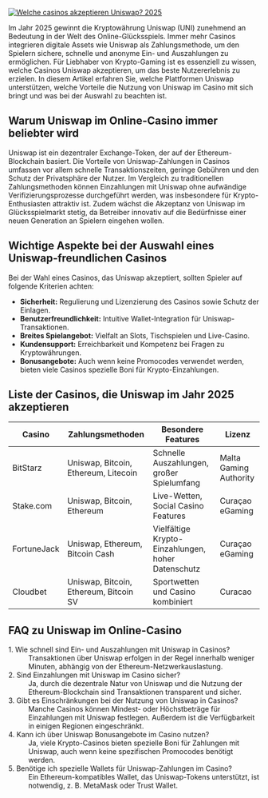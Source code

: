 [![Welche casinos akzeptieren Uniswap? 2025](https://123-caf.pages.dev/gitsignup.png)](https://vrmoo.ru/Bt82HjjY)

<p>Im Jahr 2025 gewinnt die Kryptowährung Uniswap (UNI) zunehmend an Bedeutung in der Welt des Online-Glücksspiels. Immer mehr Casinos integrieren digitale Assets wie Uniswap als Zahlungsmethode, um den Spielern sichere, schnelle und anonyme Ein- und Auszahlungen zu ermöglichen. Für Liebhaber von Krypto-Gaming ist es essenziell zu wissen, welche Casinos Uniswap akzeptieren, um das beste Nutzererlebnis zu erzielen. In diesem Artikel erfahren Sie, welche Plattformen Uniswap unterstützen, welche Vorteile die Nutzung von Uniswap im Casino mit sich bringt und was bei der Auswahl zu beachten ist.</p>  <h2>Warum Uniswap im Online-Casino immer beliebter wird</h2> <p>Uniswap ist ein dezentraler Exchange-Token, der auf der Ethereum-Blockchain basiert. Die Vorteile von Uniswap-Zahlungen in Casinos umfassen vor allem schnelle Transaktionszeiten, geringe Gebühren und den Schutz der Privatsphäre der Nutzer. Im Vergleich zu traditionellen Zahlungsmethoden können Einzahlungen mit Uniswap ohne aufwändige Verifizierungsprozesse durchgeführt werden, was insbesondere für Krypto-Enthusiasten attraktiv ist. Zudem wächst die Akzeptanz von Uniswap im Glücksspielmarkt stetig, da Betreiber innovativ auf die Bedürfnisse einer neuen Generation an Spielern eingehen wollen.</p>  <h2>Wichtige Aspekte bei der Auswahl eines Uniswap-freundlichen Casinos</h2> <p>Bei der Wahl eines Casinos, das Uniswap akzeptiert, sollten Spieler auf folgende Kriterien achten:</p> <ul> <li><strong>Sicherheit:</strong> Regulierung und Lizenzierung des Casinos sowie Schutz der Einlagen.</li> <li><strong>Benutzerfreundlichkeit:</strong> Intuitive Wallet-Integration für Uniswap-Transaktionen.</li> <li><strong>Breites Spielangebot:</strong> Vielfalt an Slots, Tischspielen und Live-Casino.</li> <li><strong>Kundensupport:</strong> Erreichbarkeit und Kompetenz bei Fragen zu Kryptowährungen.</li> <li><strong>Bonusangebote:</strong> Auch wenn keine Promocodes verwendet werden, bieten viele Casinos spezielle Boni für Krypto-Einzahlungen.</li> </ul>  <h2>Liste der Casinos, die Uniswap im Jahr 2025 akzeptieren</h2> <table>   <thead>     <tr>       <th>Casino</th>       <th>Zahlungsmethoden</th>       <th>Besondere Features</th>       <th>Lizenz</th>     </tr>   </thead>   <tbody>     <tr>       <td>BitStarz</td>       <td>Uniswap, Bitcoin, Ethereum, Litecoin</td>       <td>Schnelle Auszahlungen, großer Spielumfang</td>       <td>Malta Gaming Authority</td>     </tr>     <tr>       <td>Stake.com</td>       <td>Uniswap, Bitcoin, Ethereum</td>       <td>Live-Wetten, Social Casino Features</td>       <td>Curaçao eGaming</td>     </tr>     <tr>       <td>FortuneJack</td>       <td>Uniswap, Ethereum, Bitcoin Cash</td>       <td>Vielfältige Krypto-Einzahlungen, hoher Datenschutz</td>       <td>Curaçao eGaming</td>     </tr>     <tr>       <td>Cloudbet</td>       <td>Uniswap, Bitcoin, Ethereum, Bitcoin SV</td>       <td>Sportwetten und Casino kombiniert</td>       <td>Curacao</td>     </tr>   </tbody> </table>  <h2>FAQ zu Uniswap im Online-Casino</h2> <dl>   <dt>1. Wie schnell sind Ein- und Auszahlungen mit Uniswap in Casinos?</dt>   <dd>Transaktionen über Uniswap erfolgen in der Regel innerhalb weniger Minuten, abhängig von der Ethereum-Netzwerkauslastung.</dd>    <dt>2. Sind Einzahlungen mit Uniswap im Casino sicher?</dt>   <dd>Ja, durch die dezentrale Natur von Uniswap und die Nutzung der Ethereum-Blockchain sind Transaktionen transparent und sicher.</dd>    <dt>3. Gibt es Einschränkungen bei der Nutzung von Uniswap in Casinos?</dt>   <dd>Manche Casinos können Mindest- oder Höchstbeträge für Einzahlungen mit Uniswap festlegen. Außerdem ist die Verfügbarkeit in einigen Regionen eingeschränkt.</dd>    <dt>4. Kann ich über Uniswap Bonusangebote im Casino nutzen?</dt>   <dd>Ja, viele Krypto-Casinos bieten spezielle Boni für Zahlungen mit Uniswap, auch wenn keine spezifischen Promocodes benötigt werden.</dd>    <dt>5. Benötige ich spezielle Wallets für Uniswap-Zahlungen im Casino?</dt>   <dd>Ein Ethereum-kompatibles Wallet, das Uniswap-Tokens unterstützt, ist notwendig, z. B. MetaMask oder Trust Wallet.</dd> </dl>